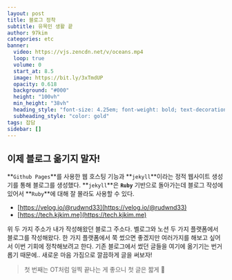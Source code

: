 ```yaml
---
layout: post
title: 블로그 정착
subtitle: 유목민 생활 끝
author: 97kim
categories: etc
banner:
  video: https://vjs.zencdn.net/v/oceans.mp4
  loop: true
  volume: 0
  start_at: 8.5
  image: https://bit.ly/3xTmdUP
  opacity: 0.618
  background: "#000"
  height: "100vh"
  min_height: "38vh"
  heading_style: "font-size: 4.25em; font-weight: bold; text-decoration: underline"
  subheading_style: "color: gold"
tags: 잡담
sidebar: []
---
```


## 이제 블로그 옮기지 말자!

**`Github Pages`**를 사용한 웹 호스팅 기능과 **`jekyll`**이라는 정적 웹사이트 생성기를 통해 블로그를 생성했다. **`jekyll`**은 **`Ruby`** 기반으로 돌아가는데 블로그 작성에 있어서 **`Ruby`**에 대해 잘 몰라도 사용할 수 있다.

- [https://velog.io/@rudwnd33](https://velog.io/@rudwnd33)
- [https://tech.kjkim.me](https://tech.kjkim.me)

위 두 가지 주소가 내가 작성해왔던 블로그 주소다. 벨로그와 노션 두 가지 플랫폼에서 블로그를 작성해왔다. 한 가지 플랫폼에서 쭉 썼으면 좋겠지만 여러가지를 해보고 싶어서 이번 기회에 정착해보려고 한다.
기존 블로그에서 썼던 글들을 여기에 옮기기는 번거롭기 때문에.. 새로운 마음 가짐으로 깔끔하게 글을 써보자!

> 첫 번째는 OT처럼 일찍 끝나는 게 좋으니 첫 글은 짧게 🤣
